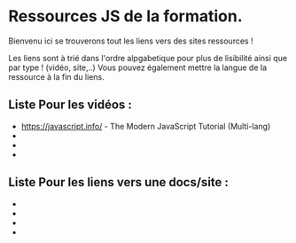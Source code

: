 # Ressources JS de la formation.  

Bienvenu ici se trouverons tout les liens vers des sites ressources !  

Les liens sont à trié dans l'ordre alpgabetique pour plus de lisibilité ainsi que par type ! (vidéo, site,..)
Vous pouvez également mettre la langue de la ressource à la fin du liens.

## Liste Pour les vidéos :   
* https://javascript.info/ - The Modern JavaScript Tutorial (Multi-lang) 
* 
* 
* 
  
## Liste Pour les liens vers une docs/site :   
* 
* 
* 
* 